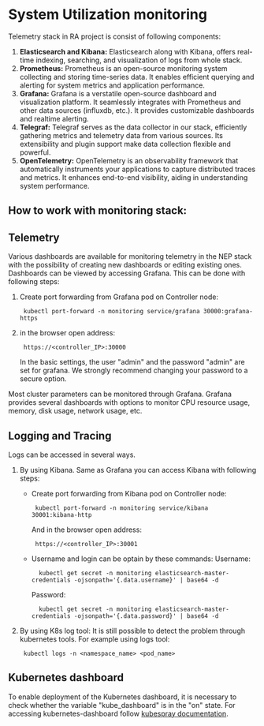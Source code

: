 # System Utilization monitoring
Telemetry stack in RA project is consist of following components:

 1. **Elasticsearch and Kibana:** Elasticsearch along with Kibana, offers real-time indexing, searching, and visualization of logs from whole stack.
 2. **Prometheus:** Prometheus is an open-source monitoring system collecting and storing time-series data. It enables efficient querying and alerting for system metrics and application performance.
 3. **Grafana:** Grafana is a verstatile open-source dashboard and visualization platform. It seamlessly integrates with Prometheus and other data sources (influxdb, etc.). It provides customizable dashboards and realtime alerting.
 4. **Telegraf:** Telegraf serves as the data collector in our stack, efficiently gathering metrics and telemetry data from various sources. Its extensibility and plugin support make data collection flexible and powerful.
 5. **OpenTelemetry:** OpenTelemetry is an observability framework that automatically instruments your applications to capture distributed traces and metrics. It enhances end-to-end visibility, aiding in understanding system performance.

## How to work with monitoring stack:
## Telemetry 
Various dashboards are available for monitoring telemetry in the NEP stack with the possibility of creating new dashboards or editing existing ones.
Dashboards can be viewed by accessing Grafana.  This can be done with following steps:

1. Create port forwarding from Grafana pod on Controller node:

	    kubectl port-forward -n monitoring service/grafana 30000:grafana-https

2. in the browser open address:
	
	    https://<controller_IP>:30000

	In the basic settings, the user "admin" and the password "admin" are set for grafana.  We strongly recommend changing your password to a secure option.

Most cluster parameters can be monitored through Grafana.  Grafana provides several dashboards with options to monitor CPU resource usage, memory, disk usage, network usage, etc.

## Logging and Tracing
Logs can be accessed in several ways.

 1. By using Kibana. 
Same as Grafana you can access Kibana with following steps:
	 - Create port forwarding from Kibana pod on Controller node:

			kubectl port-forward -n monitoring service/kibana 30001:kibana-http

		And in the browser open address:
	
			https://<controller_IP>:30001
	- Username and login can be optain by these commands:
		Username:
		
			kubectl get secret -n monitoring elasticsearch-master-credentials -ojsonpath='{.data.username}' | base64 -d
		Password:	

		    kubectl get secret -n monitoring elasticsearch-master-credentials -ojsonpath='{.data.password}' | base64 -d
    
2. By using K8s log tool:
	It is still possible to detect the problem through kubernetes tools.
	For example using logs tool:

	    kubectl logs -n <namespace_name> <pod_name>

## Kubernetes dashboard

To enable deployment of the Kubernetes dashboard, it is necessary to check whether the variable "kube_dashboard" is in the "on" state.
For accessing kubernetes-dashboard follow [kubespray documentation](https://github.com/kubernetes-sigs/kubespray/blob/master/docs/getting-started.md#accessing-kubernetes-dashboard).
